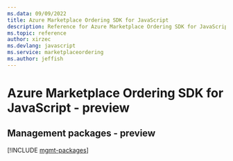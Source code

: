 ```yaml
---
ms.data: 09/09/2022
title: Azure Marketplace Ordering SDK for JavaScript
description: Reference for Azure Marketplace Ordering SDK for JavaScript
ms.topic: reference
author: xirzec
ms.devlang: javascript
ms.service: marketplaceordering
ms.author: jeffish
---
```

# Azure Marketplace Ordering SDK for JavaScript - preview

## Management packages - preview
[!INCLUDE [mgmt-packages](marketplace-ordering-mgmt-index.md)]
